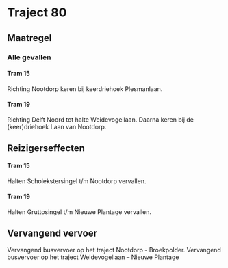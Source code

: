 # Traject 80
## Maatregel
### Alle gevallen

#### Tram 15
Richting Nootdorp keren bij keerdriehoek Plesmanlaan.

#### Tram 19
Richting Delft Noord tot halte Weidevogellaan. Daarna keren bij de (keer)driehoek Laan van Nootdorp.

## Reizigerseffecten

#### Tram 15
Halten Scholekstersingel t/m Nootdorp vervallen.

#### Tram 19
Halten Gruttosingel t/m Nieuwe Plantage vervallen.

## Vervangend vervoer
Vervangend busvervoer op het traject Nootdorp - Broekpolder.
Vervangend busvervoer op het traject Weidevogellaan – Nieuwe Plantage


